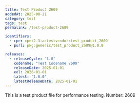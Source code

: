 ```yaml
---
title: Test Product 2609
addedAt: 2025-08-21
category: test
tags: test
permalink: /test-product-2609

identifiers:
  - cpe: cpe:2.3:a:testvendor:test_product_2609
  - purl: pkg:generic/test_product_2609@1.0.0

releases:
  - releaseCycle: "1.0"
    codename: "Test Codename 2609"
    releaseDate: 2025-01-01
    eol: 2026-01-01
    latest: "1.0.0"
    latestReleaseDate: 2025-01-01
---
```


This is a test product file for performance testing. Number: 2609
